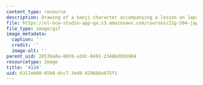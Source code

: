 ```yaml
---
content_type: resource
description: Drawing of a kanji character accompanying a lesson on Japanese.
file: https://ol-ocw-studio-app-qa.s3.amazonaws.com/courses/21g-504-japanese-iv-spring-2009/6317eb0065b0dcc73e40429bb8a875f1_4134.gif
file_type: image/gif
image_metadata:
  caption: ''
  credit: ''
  image-alt: ''
parent_uid: 20539a8a-0070-a3dc-0491-23486d993904
resourcetype: Image
title: '4134'
uid: 6317eb00-65b0-dcc7-3e40-429bb8a875f1
---
```

